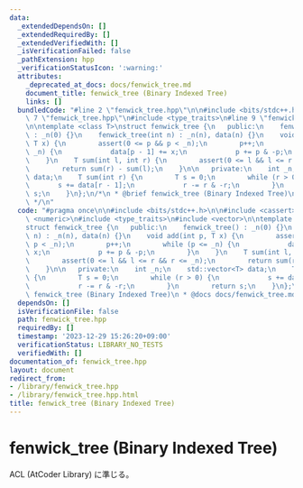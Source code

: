 ```yaml
---
data:
  _extendedDependsOn: []
  _extendedRequiredBy: []
  _extendedVerifiedWith: []
  _isVerificationFailed: false
  _pathExtension: hpp
  _verificationStatusIcon: ':warning:'
  attributes:
    _deprecated_at_docs: docs/fenwick_tree.md
    document_title: fenwick_tree (Binary Indexed Tree)
    links: []
  bundledCode: "#line 2 \"fenwick_tree.hpp\"\n\n#include <bits/stdc++.h>\n\n#line\
    \ 7 \"fenwick_tree.hpp\"\n#include <type_traits>\n#line 9 \"fenwick_tree.hpp\"\
    \n\ntemplate <class T>\nstruct fenwick_tree {\n   public:\n    fenwick_tree()\
    \ : _n(0) {}\n    fenwick_tree(int n) : _n(n), data(n) {}\n    void add(int p,\
    \ T x) {\n        assert(0 <= p && p < _n);\n        p++;\n        while (p <=\
    \ _n) {\n            data[p - 1] += x;\n            p += p & -p;\n        }\n\
    \    }\n    T sum(int l, int r) {\n        assert(0 <= l && l <= r && r <= _n);\n\
    \        return sum(r) - sum(l);\n    }\n\n   private:\n    int _n;\n    std::vector<T>\
    \ data;\n    T sum(int r) {\n        T s = 0;\n        while (r > 0) {\n     \
    \       s += data[r - 1];\n            r -= r & -r;\n        }\n        return\
    \ s;\n    }\n};\n/*\n * @brief fenwick_tree (Binary Indexed Tree)\n * @docs docs/fenwick_tree.md\n\
    \ */\n"
  code: "#pragma once\n\n#include <bits/stdc++.h>\n\n#include <cassert>\n#include\
    \ <numeric>\n#include <type_traits>\n#include <vector>\n\ntemplate <class T>\n\
    struct fenwick_tree {\n   public:\n    fenwick_tree() : _n(0) {}\n    fenwick_tree(int\
    \ n) : _n(n), data(n) {}\n    void add(int p, T x) {\n        assert(0 <= p &&\
    \ p < _n);\n        p++;\n        while (p <= _n) {\n            data[p - 1] +=\
    \ x;\n            p += p & -p;\n        }\n    }\n    T sum(int l, int r) {\n\
    \        assert(0 <= l && l <= r && r <= _n);\n        return sum(r) - sum(l);\n\
    \    }\n\n   private:\n    int _n;\n    std::vector<T> data;\n    T sum(int r)\
    \ {\n        T s = 0;\n        while (r > 0) {\n            s += data[r - 1];\n\
    \            r -= r & -r;\n        }\n        return s;\n    }\n};\n/*\n * @brief\
    \ fenwick_tree (Binary Indexed Tree)\n * @docs docs/fenwick_tree.md\n */\n"
  dependsOn: []
  isVerificationFile: false
  path: fenwick_tree.hpp
  requiredBy: []
  timestamp: '2023-12-29 15:26:20+09:00'
  verificationStatus: LIBRARY_NO_TESTS
  verifiedWith: []
documentation_of: fenwick_tree.hpp
layout: document
redirect_from:
- /library/fenwick_tree.hpp
- /library/fenwick_tree.hpp.html
title: fenwick_tree (Binary Indexed Tree)
---
```

# fenwick_tree (Binary Indexed Tree)  

ACL (AtCoder Library) に準じる。  